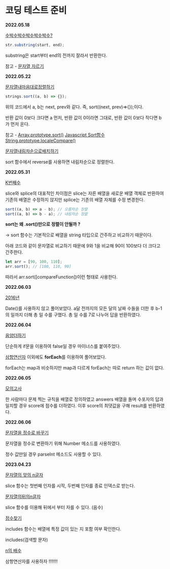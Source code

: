 # 코딩 테스트 준비

<b>2022.05.18</b>

[수박수박수박수박수박수?](%EC%88%98%EB%B0%95%EC%88%98%EB%B0%95%EC%88%98%EB%B0%95%EC%88%98%EB%B0%95%EC%88%98%EB%B0%95%EC%88%98.js)

```javascript
str.substring(start, end);
```

substring은 start부터 end의 전까지 잘라서 반환한다.

참고 - [문자열 자르기](https://codechacha.com/ko/javascript-how-to-substring/)

<b>2022.05.22</b>

[문자열내마음대로정렬하기](%EB%AC%B8%EC%9E%90%EC%97%B4%EB%82%B4%EB%A7%88%EC%9D%8C%EB%8C%80%EB%A1%9C%EC%A0%95%EB%A0%AC%ED%95%98%EA%B8%B0.js)

```javascript
strings.sort((a, b) => {});
```

위의 코드에서 a, b는 next, prev와 같다. 즉, sort((next, prev)=>{});이다.

반환 값이 0보다 크다면 a 먼저, 반환 값이 0이라면 그대로, 반환 값이 0보다 작다면 b가 먼저 온다.

참고 - [Array.prototype.sort()](https://developer.mozilla.org/ko/docs/Web/JavaScript/Reference/Global_Objects/Array/sort) [Javascript Sort함수](https://velog.io/@jakeseo_me/Javascript-Sort%ED%95%A8%EC%88%98%EC%97%90-%EB%8C%80%ED%95%9C-%EC%9E%A1%EC%A7%80%EC%8B%9D) [String.prototype.localeCompare()](https://developer.mozilla.org/ko/docs/Web/JavaScript/Reference/Global_Objects/String/localeCompare)

[문자열내림차순으로배치하기](%EB%AC%B8%EC%9E%90%EC%97%B4%EB%82%B4%EB%A6%BC%EC%B0%A8%EC%88%9C%EC%9C%BC%EB%A1%9C%EB%B0%B0%EC%B9%98%ED%95%98%EA%B8%B0.js)

sort 함수에서 reverse를 사용하면 내림차순으로 정렬한다.

<b>2022.05.31</b>

[K번째수](./K%EB%B2%88%EC%A7%B8%EC%88%98.js)

slice와 splice의 대표적인 차이점은 slice는 자른 배열을 새로운 배열 객체로 반환하여 기존의 배열은 수정하지 않지만 splice는 기존의 배열 자체를 수정 변경한다.

```javascript
sort((a, b) => a - b); // 오름차순 정렬
sort((a, b) => b - a); // 내림차순 정렬
```

<b>sort는 왜 .sort()만으로 정렬이 안될까 ?</b>

-> sort 함수는 기본적으로 배열을 string 타입으로 간주하고 비교하기 때문이다.

아래 코드와 같이 문자열로 비교하기 때문에 9와 1을 비교해 90이 100보다 더 크다고 간주한다.

```javascript
let arr = [90, 100, 110];
arr.sort(); // [100, 110, 90]
```

따라서 arr.sort([compareFunction])이런 형태로 사용한다.

<b>2022.06.03</b>

[2016년](./2016%EB%85%84.js)

Date()를 사용하지 않고 풀어보았다. a달 전까지의 모든 달의 날짜 수들을 더한 후 b-1의 일까지 더해 총 일 수를 구했다.
총 일 수를 7로 나누어 답을 반환하였다.

<b>2022.06.04</b>

[음양더하기](%EC%9D%8C%EC%96%91%EB%8D%94%ED%95%98%EA%B8%B0.js)

단순하게 if문을 이용하여 false일 경우 마이너스를 붙여주었다.

[삼항연산자](../Programmers/%EC%9D%8C%EC%96%91%EB%8D%94%ED%95%98%EA%B8%B0/index.js) 이외에도 <b>forEach</b>를 이용하여 풀어보았다.

forEach는 map과 비슷하지만 map과 다르게 forEach는 따로 return 하는 값이 없다.

<b>2022.06.05</b>

[모의고사](./%EB%AA%A8%EC%9D%98%EA%B3%A0%EC%82%AC.js)

한 사람마다 문제 찍는 규칙을 배열로 정의하였고 answers 배열을 돌며 수포자의 답과 일치할 경우 score에 점수를 더하였다.
이후 score의 최댓값을 구해 result를 반환하였다.

<b>2022.06.06</b>

[문자열을 정수로 바꾸기](./%EB%AC%B8%EC%9E%90%EC%97%B4%EC%9D%84%EC%A0%95%EC%88%98%EB%A1%9C%EB%B0%94%EA%BE%B8%EA%B8%B0.js)

문자열을 정수로 변환하기 위해 Number 메소드를 사용하였다.

정수 값만일 경우 parseInt 메소드도 사용할 수 있다.

<b>2023.04.23</b>

[문자열의 앞의 n글자](./Basic/문자열의앞의n글자.js)

slice 함수는 첫번째 인자를 시작, 두번째 인자를 종료 인덱스로 받는다.

[문자열의뒤의n글자](./Basic/문자열의뒤의n글자.js)

slice 함수를 이용해 뒤에서 부터 자를 수 있다. (음수)

[정수찾기](./Basic/정수찾기.js)

includes 함수는 배열에 특정 값이 있는 지 포함 여부 확인한다.

includes(검색할 문자)

[n의 배수](./Basic/n의배수.js)

삼항연산자를 사용하자 !!!!!!!